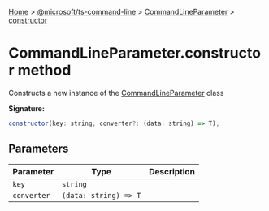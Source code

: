 [Home](./index) &gt; [@microsoft/ts-command-line](./ts-command-line.md) &gt; [CommandLineParameter](./ts-command-line.commandlineparameter.md) &gt; [constructor](./ts-command-line.commandlineparameter.constructor.md)

# CommandLineParameter.constructor method

Constructs a new instance of the [CommandLineParameter](./ts-command-line.commandlineparameter.md) class

**Signature:**
```javascript
constructor(key: string, converter?: (data: string) => T);
```

## Parameters

|  Parameter | Type | Description |
|  --- | --- | --- |
|  `key` | `string` |  |
|  `converter` | `(data: string) => T` |  |

